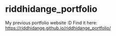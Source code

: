# riddhidange_portfolio

My previous portfolio website :D
Find it here: https://riddhidange.github.io/riddhidange_portfolio/

